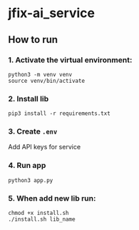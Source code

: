 # jfix-ai_service

## How to run
### 1. Activate the virtual environment:
```
python3 -m venv venv
source venv/bin/activate
```
### 2. Install lib
```
pip3 install -r requirements.txt
```

### 3. Create `.env`

Add API keys for service

### 4. Run app
```
python3 app.py
```

### 5. When add new lib run: 
```
chmod +x install.sh
./install.sh lib_name
```
